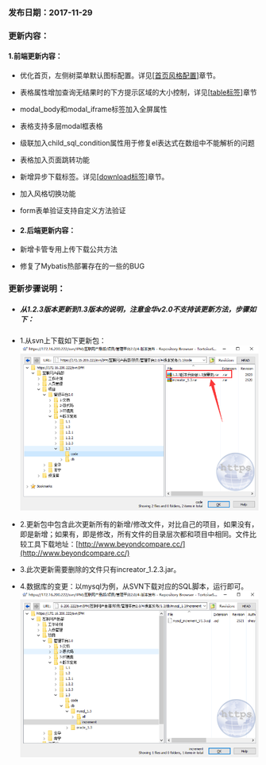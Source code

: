 ### 发布日期：2017-11-29

### 更新内容：

#### 1.前端更新内容：

* 优化首页，左侧树菜单默认图标配置。详见\[[首页风格配置](/kuang-jia-she-zhi/chang-yong-cai-535528-gong-80fd29-pei-zhi.md)\]章节。
* 表格属性增加查询无结果时的下方提示区域的大小控制，详见\[[table标签](/ji-ben-biao-dan-kong-jian/tablebiao-qian-3010-zhu-3011.md)\]章节
* modal\_body和modal\_iframe标签加入全屏属性
* 表格支持多层modal框表格
* 级联加入child\_sql\_condition属性用于修复el表达式在数组中不能解析的问题
* 表格加入页面跳转功能
* 新增异步下载标签。详见\[[download标签](/ji-ben-biao-dan-kong-jian/downloadbiao-qian.md)\]章节。
* 加入风格切换功能
* form表单验证支持自定义方法验证

* #### 2.后端更新内容：
* 新增卡管专用上传下载公共方法

* 修复了Mybatis热部署存在的一些的BUG

### 更新步骤说明：

* ##### 从1.2.3版本更新到1.3版本的说明，注意金华v2.0不支持该更新方法，步骤如下：
* 1.从svn上下载如下更新包：  
  ![](/assets/V1.3-1.png)

* 2.更新包中包含此次更新所有的新增/修改文件，对比自己的项目，如果没有，即是新增；如果有，即是修改，所有文件的目录层次都和项目中相同。文件比较工具下载地址：[http://www.beyondcompare.cc/](http://www.beyondcompare.cc/)

* 3.此次更新需要删除的文件只有increator\_1.2.3.jar。

* 4.数据库的变更：以mysql为例，从SVN下载对应的SQL脚本，运行即可。  
  ![](/assets/V1.3-2.png)



